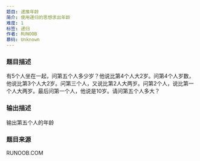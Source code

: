```yaml
---
题目: 递推年龄
简介: 使用递归的思想求出年龄
难度: 1
标签: 递归
作者: RUNOOB
慕码: Unknown
---
```


### 题目描述

有5个人坐在一起，问第五个人多少岁？他说比第4个人大2岁。问第4个人岁数，他说比第3个人大2岁。问第三个人，又说比第2人大两岁。问第2个人，说比第一个人大两岁。最后问第一个人，他说是10岁。请问第五个人多大？

### 输出描述

输出第五个人的年龄

### 题目来源

RUNOOB.COM